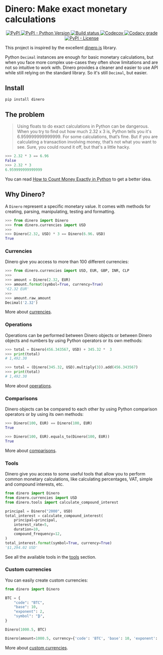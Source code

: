 # Dinero: Make exact monetary calculations

<p align="center">
  <a href="https://pypi.org/project/dinero/">
    <img alt="PyPI" src="https://img.shields.io/pypi/v/dinero">
  </a>
  <a href="https://pypi.org/project/dinero/">
    <img alt="PyPI - Python Version" src="https://img.shields.io/pypi/pyversions/dinero">
  </a>
  <a href="https://github.com/wilfredinni/dinero/actions">
    <img alt="Build status" src="https://github.com/wilfredinni/dinero/actions/workflows/test.yml/badge.svg" data-canonical-src="https://img.shields.io/github/workflow/status/Delgan/loguru/Tests/master" style="max-width: 100%;">
  </a>
  <a href="https://codecov.io/github/wilfredinni/dinero" > 
  <img alt="Codecov" src="https://img.shields.io/codecov/c/github/wilfredinni/dinero">
  </a>
  <a href="https://www.codacy.com/gh/wilfredinni/dinero/dashboard?utm_source=github.com&amp;utm_medium=referral&amp;utm_content=wilfredinni/dinero&amp;utm_campaign=Badge_Grade">
  <img alt="Codacy grade" src="https://img.shields.io/codacy/grade/d6b13235aec14905968fb4b0e9a5e8fd">
  </a>
  <a href="https://github.com/wilfredinni/dinero/blob/master/LICENSE">
    <img alt="PyPI - License" src="https://img.shields.io/pypi/l/dinero">
  </a>
</p>

This project is inspired by the excellent [dinero.js](https://github.com/dinerojs/dinero.js) library.

Python `Decimal` instances are enough for basic monetary calculations, but when you face more complex use-cases they often show limitations and are not so intuitive to work with. Dinero provides a cleaner and easier to use API while still relying on the standard library. So it's still `Decimal`, but easier.

## Install

```bash
pip install dinero
```

## The problem

> Using floats to do exact calculations in Python can be dangerous. When you try to find out how much 2.32 x 3 is, Python tells you it's 6.959999999999999. For some calculations, that’s fine. But if you are calculating a transaction involving money, that’s not what you want to see. Sure, you could round it off, but that's a little hacky.

```python
>>> 2.32 * 3 == 6.96
False
>>> 2.32 * 3
6.959999999999999
```

You can read [How to Count Money Exactly in Python](https://learnpython.com/blog/count-money-python/) to get a better idea.

## Why Dinero?

A `Dinero` represent a specific monetary value. It comes with methods for creating, parsing, manipulating, testing and formatting.

```python
>>> from dinero import Dinero
>>> from dinero.currencies import USD
>>>
>>> Dinero(2.32, USD) * 3 == Dinero(6.96. USD)
True
```

### Currencies

Dinero give you access to more than 100 different currencies:

```python
>>> from dinero.currencies import USD, EUR, GBP, INR, CLP
>>>
>>> amount = Dinero(2.32, EUR)
>>> amount.format(symbol=True, currency=True)
'€2.32 EUR'
>>>
>>> amount.raw_amount
Decimal('2.32')
```

More about [currencies](/dinero/currencies).

### Operations

Operations can be performed between Dinero objects or between Dinero objects and numbers by using Python operators or its own methods:


```python
>>> total = Dinero(456.343567, USD) + 345.32 *  3
>>> print(total)
# 1,492.30
```

```python
>>> total = (Dinero(345.32, USD).multiply(3)).add(456.343567)
>>> print(total)
# 1,492.30
```

More about [operations](/dinero/started/#operations).

### Comparisons

Dinero objects can be compared to each other by using Python comparison operators or by using its own methods:

```python
>>> Dinero(100, EUR) == Dinero(100, EUR)
True
```

```python
>>> Dinero(100, EUR).equals_to(Dinero(100, EUR))
True
```

More about [comparisons](/dinero/started/#comparisons).

### Tools

Dinero give you access to some useful tools that allow you to perform common monetary calculations, like calculating percentages, VAT, simple and compound interests, etc.

```python
from dinero import Dinero
from dinero.currencies import USD
from dinero.tools import calculate_compound_interest

principal = Dinero("2000", USD)
total_interest = calculate_compound_interest(
    principal=principal,
    interest_rate=5,
    duration=10,
    compound_frequency=12,
)
total_interest.format(symbol=True, currency=True)
'$1,294.02 USD'
```

See all the available tools in the [tools](/dinero/tools/) section.

### Custom currencies

You can easily create custom currencies:

```python
from dinero import Dinero

BTC = {
    "code": "BTC",
    "base": 10,
    "exponent": 2,
    "symbol": "₿",
}

Dinero(1000.5, BTC)
```

```python
Dinero(amount=1000.5, currency={'code': 'BTC', 'base': 10, 'exponent': 2, 'symbol': '₿'})
```

More about [custom currencies](/dinero/currencies/#custom-currencies).
